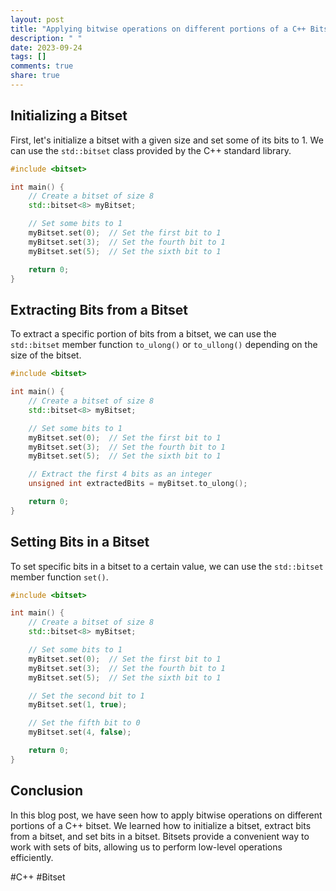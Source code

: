 ```yaml
---
layout: post
title: "Applying bitwise operations on different portions of a C++ Bitset"
description: " "
date: 2023-09-24
tags: []
comments: true
share: true
---
```


## Initializing a Bitset

First, let's initialize a bitset with a given size and set some of its bits to 1. We can use the `std::bitset` class provided by the C++ standard library.

```cpp
#include <bitset>

int main() {
    // Create a bitset of size 8
    std::bitset<8> myBitset;

    // Set some bits to 1
    myBitset.set(0);  // Set the first bit to 1
    myBitset.set(3);  // Set the fourth bit to 1
    myBitset.set(5);  // Set the sixth bit to 1

    return 0;
}
```

## Extracting Bits from a Bitset

To extract a specific portion of bits from a bitset, we can use the `std::bitset` member function `to_ulong()` or `to_ullong()` depending on the size of the bitset.

```cpp
#include <bitset>

int main() {
    // Create a bitset of size 8
    std::bitset<8> myBitset;

    // Set some bits to 1
    myBitset.set(0);  // Set the first bit to 1
    myBitset.set(3);  // Set the fourth bit to 1
    myBitset.set(5);  // Set the sixth bit to 1

    // Extract the first 4 bits as an integer
    unsigned int extractedBits = myBitset.to_ulong();

    return 0;
}
```

## Setting Bits in a Bitset

To set specific bits in a bitset to a certain value, we can use the `std::bitset` member function `set()`.

```cpp
#include <bitset>

int main() {
    // Create a bitset of size 8
    std::bitset<8> myBitset;

    // Set some bits to 1
    myBitset.set(0);  // Set the first bit to 1
    myBitset.set(3);  // Set the fourth bit to 1
    myBitset.set(5);  // Set the sixth bit to 1

    // Set the second bit to 1
    myBitset.set(1, true);

    // Set the fifth bit to 0
    myBitset.set(4, false);

    return 0;
}
```

## Conclusion

In this blog post, we have seen how to apply bitwise operations on different portions of a C++ bitset. We learned how to initialize a bitset, extract bits from a bitset, and set bits in a bitset. Bitsets provide a convenient way to work with sets of bits, allowing us to perform low-level operations efficiently.

#C++ #Bitset